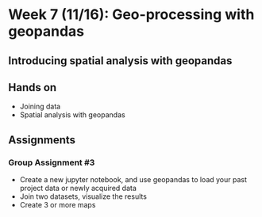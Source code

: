 # Week 7 (11/16): Geo-processing with geopandas

## Introducing spatial analysis with geopandas
## Hands on
*   Joining data
*   Spatial analysis with geopandas
## Assignments
### Group Assignment #3
*   Create a new jupyter notebook, and use geopandas to load your past project data or newly acquired data
*   Join two datasets, visualize the results
*   Create 3 or more maps
